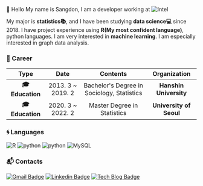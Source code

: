 
:wave: Hello My name is Sangdon, I am a developer working at ![Intel](https://img.shields.io/badge/-Intel%20Korea-0071C5?style=flat-square&logo=intel&logoColor=white)

 My major is **statistics:books:**, and I have been studying **data science:computer:** since 2018. I have project experience using **R(My most confident language)**, python languages. I am very interested in **machine learning**. I am especially interested in graph data analysis.

### :purple_heart: Career

| **Type** | **Date** | **Contents** | **Organization** |
|:--------:|:--------:|:--------:|:--------:|
| **:mortar_board: Education** | 2013. 3 ~ 2019. 2 | Bachelor's Degree in Sociology, Statistics | **Hanshin University** |
| **:mortar_board: Education** | 2020. 3 ~ 2022. 2 | Master Degree in Statistics | **University of Seoul** |

### :cyclone: Languages
![R](https://img.shields.io/badge/R-%E2%98%85%E2%98%85%E2%98%85%E2%98%85%E2%98%86-0696D7?style=plastic&logo=R&logoColor=white) ![python](https://img.shields.io/badge/Python-%E2%98%85%E2%98%85%E2%98%85%E2%98%86%E2%98%86-3DDC84?style=plastic&logo=python&logoColor=white)  ![python](https://img.shields.io/badge/MySQL-%E2%98%85%E2%98%85%E2%98%86%E2%98%86%E2%98%86-0076A8?style=plastic&logo=MySQL&logoColor=white) ![MySQL](https://img.shields.io/badge/Kotlin-%E2%98%85%E2%98%85%E2%98%86%E2%98%86%E2%98%86-0095D5?style=plastic&logo=kotlin&logoColor=white)


### :mailbox_with_mail: Contacts
[![Gmail Badge](https://img.shields.io/badge/Gmail-d14836?style=flat-square&logo=Gmail&logoColor=white&link=mailto:kksd904@gmail.com)](mailto:kksd904@gmail.com)  [![Linkedin Badge](https://img.shields.io/badge/-LinkedIn-blue?style=flat-square&logo=Linkedin&logoColor=white&link=https://www.linkedin.com/in/%EC%83%81%EB%8F%88-%EA%B9%80-b89985199/)](https://www.linkedin.com/in/%EC%83%81%EB%8F%88-%EA%B9%80-b89985199/) [![Tech Blog Badge](http://img.shields.io/badge/-Tech%20blog-black?style=flat-square&logo=github&link=https://dondon-blog.netlify.app)](https://dondon-blog.netlify.app)

